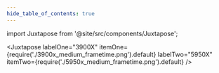 ```yaml
---
hide_table_of_contents: true
---
```


import Juxtapose from '@site/src/components/Juxtapose';

<Juxtapose
  labelOne="3900X"
  itemOne={require('./3900x_medium_frametime.png').default}
  labelTwo="5950X"
  itemTwo={require('./5950x_medium_frametime.png').default} />
